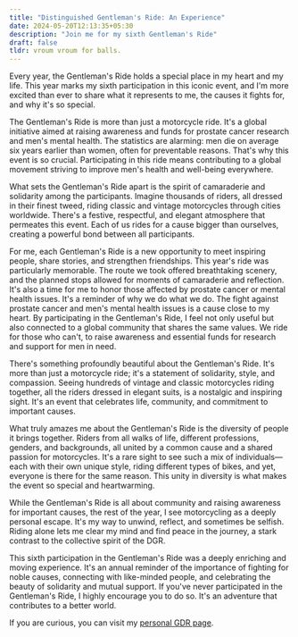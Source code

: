 ```yaml
---
title: "Distinguished Gentleman's Ride: An Experience"
date: 2024-05-20T12:13:35+05:30
description: "Join me for my sixth Gentleman's Ride"
draft: false
tldr: vroum vroum for balls.
---
```


Every year, the Gentleman's Ride holds a special place in my heart and my life. This year marks my sixth participation in this iconic event, and I'm more excited than ever to share what it represents to me, the causes it fights for, and why it's so special.

The Gentleman's Ride is more than just a motorcycle ride. It's a global initiative aimed at raising awareness and funds for prostate cancer research and men's mental health. The statistics are alarming: men die on average six years earlier than women, often for preventable reasons. That's why this event is so crucial. Participating in this ride means contributing to a global movement striving to improve men's health and well-being everywhere.

What sets the Gentleman's Ride apart is the spirit of camaraderie and solidarity among the participants. Imagine thousands of riders, all dressed in their finest tweed, riding classic and vintage motorcycles through cities worldwide. There's a festive, respectful, and elegant atmosphere that permeates this event. Each of us rides for a cause bigger than ourselves, creating a powerful bond between all participants.

For me, each Gentleman's Ride is a new opportunity to meet inspiring people, share stories, and strengthen friendships. This year's ride was particularly memorable. The route we took offered breathtaking scenery, and the planned stops allowed for moments of camaraderie and reflection. It's also a time for me to honor those affected by prostate cancer or mental health issues. It's a reminder of why we do what we do. The fight against prostate cancer and men's mental health issues is a cause close to my heart. By participating in the Gentleman's Ride, I feel not only useful but also connected to a global community that shares the same values. We ride for those who can't, to raise awareness and essential funds for research and support for men in need.

There's something profoundly beautiful about the Gentleman's Ride. It's more than just a motorcycle ride; it's a statement of solidarity, style, and compassion. Seeing hundreds of vintage and classic motorcycles riding together, all the riders dressed in elegant suits, is a nostalgic and inspiring sight. It's an event that celebrates life, community, and commitment to important causes.

What truly amazes me about the Gentleman's Ride is the diversity of people it brings together. Riders from all walks of life, different professions, genders, and backgrounds, all united by a common cause and a shared passion for motorcycles. It's a rare sight to see such a mix of individuals—each with their own unique style, riding different types of bikes, and yet, everyone is there for the same reason. This unity in diversity is what makes the event so special and heartwarming.

While the Gentleman's Ride is all about community and raising awareness for important causes, the rest of the year, I see motorcycling as a deeply personal escape. It's my way to unwind, reflect, and sometimes be selfish. Riding alone lets me clear my mind and find peace in the journey, a stark contrast to the collective spirit of the DGR.

This sixth participation in the Gentleman's Ride was a deeply enriching and moving experience. It's an annual reminder of the importance of fighting for noble causes, connecting with like-minded people, and celebrating the beauty of solidarity and mutual support. If you've never participated in the Gentleman's Ride, I highly encourage you to do so. It's an adventure that contributes to a better world.

If you are curious, you can visit my [personal GDR page](https://gfolk.me/nthnbch).